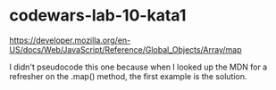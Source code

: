 # codewars-lab-10-kata1

https://developer.mozilla.org/en-US/docs/Web/JavaScript/Reference/Global_Objects/Array/map

I didn't pseudocode this one because when I looked up the MDN for a refresher on the .map() method, the first example is the solution.